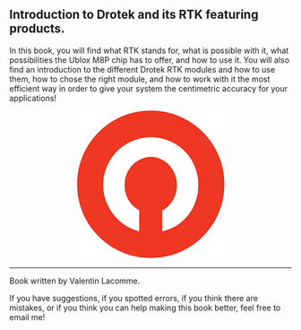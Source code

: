 ## Introduction to Drotek and its RTK featuring products.

In this book, you will find what RTK stands for, what is possible with it, what possibilities the Ublox M8P chip has to offer, and how to use it. You will also find an introduction to the different Drotek RTK modules and how to use them, how to chose the right module, and how to work with it the most efficient way in order to give your system the centimetric accuracy for your applications!

<p align="center">
  <img src="./images/logodro.png?raw=true" alt="Drotek Logo"/>
</p>


-----


Book written by Valentin Lacomme. 

If you have suggestions, if you spotted errors, if you think there are mistakes, or if you think you can help making this book better, feel free to email me!
